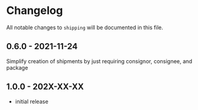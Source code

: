 # Changelog

All notable changes to `shipping` will be documented in this file.

## 0.6.0 - 2021-11-24

Simplify creation of shipments by just requiring consignor, consignee, and package

## 1.0.0 - 202X-XX-XX

- initial release
